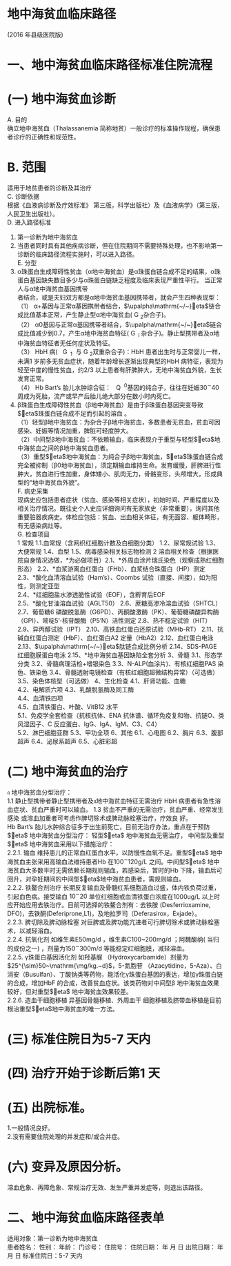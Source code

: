 # 地中海贫血临床路径  
(2016 年县级医院版)  
# 一、地中海贫血临床路径标准住院流程  
# (一)   地中海贫血诊断  
A. 目的  
确立地中海贫血（Thalassanemia 简称地贫）一般诊疗的标准操作规程，确保患者诊疗的正确性和规范性。  
# B.   范围  
适用于地贫患者的诊断及其治疗  
C.   诊断依据  
根据《血液病诊断及疗效标准》 第三版，科学出版社）及《血液病学》（第三版，人民卫生出版社）。  
D. 进入路径标准  
1. 第一诊断为地中海贫血  
2. 当患者同时具有其他疾病诊断，但在住院期间不需要特殊处理，也不影响第一诊断的临床路径流程实施时，可以进入路径。  
E. 分型  
1. α珠蛋白生成障碍性贫血（α地中海贫血）是α珠蛋白链合成不足的结果，α珠蛋白基因缺失数目多少与α珠蛋白链缺乏程度及临床表现严重性平行。 当正常人与α地中海贫血基因携带  
者结合，或是夫妇双方都是α地中海贫血基因携带者，就会产生四种表现型：  
（1） α+基因与正常α基因携带者结合，$\upalpha\mathrm{~/~}eta$链合成比值基本正常，产生静止型α地中海贫血($\mathrm{~G~}_{2}$杂合子)。  
（2） α0基因与正常α基因携带者结合，$\upalpha\mathrm{~/~}eta$链合成比值减少到0.7，产生α地中海贫血特征($\mathrm{~G~}_{\mathrm{~l~}}$杂合子)。静止型携带者及α地中海贫血特征者无任何症状及特征。  
（3） HbH 病($\mathrm{~\mathsf~{~G~}_{~1}~}$ 与$\mathrm{~G~}_{2}$双重杂合子)：HbH 患者出生时与正常婴儿一样，未满1 岁前多无贫血症状，随着年龄增长逐渐出现典型的HbH 病特征，表现为轻至中度的慢性贫血，约2/3 以上患者有肝脾肿大，无地中海贫血外貌，生长发育正常。  
（4） Hb Bart’s 胎儿水肿综合征：$\mathrm{~\mathsf~{~Q~}~}^{0}$基因的纯合子，往往在妊娠$30^{\sim}40$ 周成为死胎，流产或早产后胎儿绝大部分在数小时内死亡。  
2. β珠蛋白生成障碍性贫血（β地中海贫血）是由于β珠蛋白基因突变导致$eta$珠蛋白链合成不足而引起的溶血 。  
（1）轻型β地中海贫血：为杂合子β地中海贫血，多数患者无贫血，贫血可因感染、妊娠等情况加重，脾脏可轻度肿大。  
（2）中间型β地中海贫血：不依赖输血，临床表现介于重型与轻型$eta$地中海贫血之间的β地中海贫血患者。  
（3）重型$eta$地中海贫血：为纯合子β地中海贫血，$eta$珠蛋白链合成完全被抑制（β0地中海贫血），须定期输血维持生命。发育缓慢，肝脾进行性肿大，贫血进行性加重，身体矮小、肌肉无力，骨骼变形，头颅增大，形成典型的“地中海贫血外貌”。  
F.   病史采集  
现病史应包括患者症状（贫血、感染等相关症状），初始时间、严重程度以及相关治疗情况。既往史个人史应详细询问有无家族史（非常重要），询问其他重要脏器疾病史。体检应包括：贫血、出血相关体征，有无面容、躯体畸形，有无感染病灶等。  
G. 检查项目  
1   常规  1.1.血常规（含网织红细胞计数及白细胞分类）  1.2、尿常规试验  1.3、大便常规 1.4、血型 1.5、病毒感染相关标志物检测  2  溶血相关检查（根据医院自身情况选做，\*为必做项目）2.1、\*外周血涂片瑞氏染色（观察成熟红细胞形态） 2.2、\*血浆游离血红蛋白（FHb）、血浆结合珠蛋白（HP）测定  
2.3、\*酸化血清溶血试验（Ham’s）、Coombs 试验（直接、间接），如为阳性，则测定亚型  
2.4、\*红细胞盐水渗透脆性试验（EOF），含孵育后EOF  
2.5、\*酸化甘油溶血试验（AGLT50） 2.6、蔗糖高渗冷溶血试验（SHTCL）  
2.7、葡萄糖6 磷酸脱氢酶（G6PD）、丙酮酸激酶（PK）、葡萄糖磷酸异构酶（GPI）、嘧啶5’-核苷酸酶（P5’N）活性测定 2.8、热不稳定试验（HIT） 2.9、异丙醇试验（IPT） 2.10、高铁血红蛋白还原试验（MHb-RT） 2.11、抗碱血红蛋白测定（HbF）、血红蛋白A2 定量（HbA2）2.12、血红蛋白电泳 2.13、$\upalpha\mathrm{~/~}eta$肽链合成比例分析 2.14、SDS-PAGE 红细胞膜蛋白电泳 2.15、\*地中海贫血基因缺陷全套分析 3、骨髓  3.1、形态学分类 3.2、骨髓病理活检$+$嗜银染色 3.3、N-ALP(血涂片)、有核红细胞PAS 染色、铁染色 3.4、骨髓透射电镜检查（有核红细胞超微结构异常）（可选做） 3.5、染色体核型（可选做） 4、生化检查  4.1、肝肾功能、血糖  
4.2、电解质六项  4.3、乳酸脱氢酶及同工酶  
4.4、血清铁四项  
4.5、血清铁蛋白、叶酸、VitB12 水平  
5.1、免疫学全套检查（抗核抗体、ENA 抗体谱、循环免疫复和物、抗链O、类风湿因子、C 反应蛋白、IgG、IgA、IgM、C3、C4）  
5.2、淋巴细胞亚群 5.3、甲功全项  6、其他 6.1、心电图   6.2、胸片   6.3、腹部超声 6.4、泌尿系超声 6.5、心脏彩超  
# (二) 地中海贫血的治疗  
$\mathfrak{a}$ 地中海贫血分型治疗：  
1.1 静止型携带者静止型携带者及$\mathfrak{a}$地中海贫血特征无需治疗  HbH 病患者有急性溶血症状、贫血严重时可以输血。 1.3 贫血不严重的无需治疗，贫血严重、经常发生感染 或溶血加重者可考虑作脾切除术或脾动脉栓塞治疗，疗效良 好。  
Hb Bart’s 胎儿水肿综合征多于出生前死亡，目前无治疗办法，重点在于预防  
$eta$ 地中海贫血分型治疗： 轻型$eta$ 地中海贫血无需治疗， 中间型及重型$eta$ 地中海贫血采用以下措施治疗：  
2.2.1. 输血  维持患儿的正常血红蛋白水平，以防慢性血氧不足。重型$eta$ 地中海贫血主张采用高输血法维持患者Hb 在$100\mathrm{{}^{\sim}120\mathrm{g/L}}$ 之间。中间型$eta$ 地中海贫血大多数平时无需依赖长期规则输血，若感染后，暂时的Hb 下降，输血后可回升，对孕妊期间的中间型$eta$地中海贫血患者，需规则输血。  
2.2.2. 铁鳌合剂治疗  长期反复输血及骨髓红系细胞造血过盛，体内铁负荷过重，引起血色病。接受输血 $10^{\sim}20$ 单位红细胞或血清铁蛋白浓度在1000ug/L 以上时应开始应用去铁治疗。目前可选择的铁鳌合剂有：去铁胺 (Desferrioxamine, DFO)，去铁酮(Deferiprone,L1)，及地拉罗司（Deferasirox，Exjade）。  
2.2.3. 脾切除及脾动脉栓塞   对巨脾或及脾功能亢进者可行脾切除术或脾动脉栓塞术，以减轻溶血。  
2.2.4. 抗氧化剂   如维生素E50mg/d ，维生素C100\~200mg/d ；阿魏酸纳( 当归的成份之一) ，剂量为$150\mathrm{^\sim}300\mathrm{m}/\mathrm{d}$  等能稳定红细胞膜，减轻溶血。  
2.2.5. γ珠蛋白基因活化剂   如羟基脲
（Hydroxycarbamide）剂量为$25^{\sim}50~\mathrm{\mg/kg.~d}$，5-氮胞苷
（Azacytidine，5-Aza）、白消安（Busulfan）、丁酸钠类等药物，能活化$\upgamma$珠蛋白基因的表达，增加$\upgamma$珠蛋白链的合成，增加HbF 的合成，改善贫血症状。该类药物对中间型β 地中海贫血效果较好，但对重型$eta$ 地中海贫血效果较差。  
2.2.6. 造血干细胞移植   异基因骨髓移植、外周血干 细胞移植及脐带血移植是目前根治重型$eta$地中海贫血的唯一方法。  
# (三) 标准住院日为5-7 天内  
# (四) 治疗开始于诊断后第1 天  
# (五) 出院标准。  
1.一般情况良好。  
2.没有需要住院处理的并发症和/或合并症。  
# (六) 变异及原因分析。  
溶血危象、再障危象、常规治疗无效、发生严重并发症等，则退出该路径。  
# 二、地中海贫血临床路径表单  
适用对象：第一诊断为地中海贫血  
患者姓名：   性别：     年龄：    门诊号：  住院号：         住院日期：     年   月   日 出院日期：     年   月   日 标准住院日：5-7 天内  
